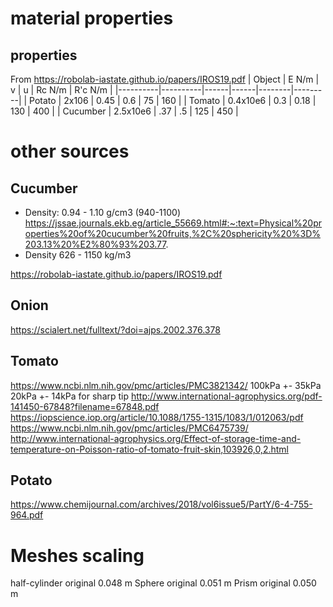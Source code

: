 # material properties

## properties
From https://robolab-iastate.github.io/papers/IROS19.pdf
| Object   | E N/m    | v    | u    | Rc N/m | R'c N/m |
|----------|----------|------|------|--------|---------|
| Potato   | 2x106    | 0.45 | 0.6  | 75     | 160     |
| Tomato   | 0.4x10e6 | 0.3  | 0.18 | 130    | 400     |
| Cucumber | 2.5x10e6 | .37  | .5   | 125    | 450     |


# other sources
## Cucumber
- Density: 0.94 - 1.10 g/cm3 (940-1100)
https://jssae.journals.ekb.eg/article_55669.html#:~:text=Physical%20properties%20of%20cucumber%20fruits,%2C%20sphericity%20%3D%203.13%20%E2%80%93%203.77.
- Density 626 - 1150 kg/m3

https://robolab-iastate.github.io/papers/IROS19.pdf
## Onion
https://scialert.net/fulltext/?doi=ajps.2002.376.378

## Tomato
https://www.ncbi.nlm.nih.gov/pmc/articles/PMC3821342/
100kPa +- 35kPa
20kPa +- 14kPa for sharp tip
http://www.international-agrophysics.org/pdf-141450-67848?filename=67848.pdf
 https://iopscience.iop.org/article/10.1088/1755-1315/1083/1/012063/pdf
 https://www.ncbi.nlm.nih.gov/pmc/articles/PMC6475739/ http://www.international-agrophysics.org/Effect-of-storage-time-and-temperature-on-Poisson-ratio-of-tomato-fruit-skin,103926,0,2.html

## Potato
https://www.chemijournal.com/archives/2018/vol6issue5/PartY/6-4-755-964.pdf

# Meshes scaling
half-cylinder original 0.048 m
Sphere original 0.051 m
Prism original 0.050 m